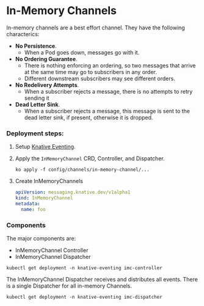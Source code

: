 # In-Memory Channels

In-memory channels are a best effort channel. They have the following characterics:

- **No Persistence**.
  - When a Pod goes down, messages go with it.
- **No Ordering Guarantee**.
  - There is nothing enforcing an ordering, so two messages that arrive at the
    same time may go to subscribers in any order.
  - Different downstream subscribers may see different orders.
- **No Redelivery Attempts**.
  - When a subscriber rejects a message, there is no attempts to retry sending it
- **Dead Letter Sink**.
  - When a subscriber rejects a message, this message is sent to the dead letter sink, if present, otherwise it is dropped.

### Deployment steps:

1. Setup [Knative Eventing](../../../DEVELOPMENT.md).
1. Apply the `InMemoryChannel` CRD, Controller, and Dispatcher.
   ```shell
   ko apply -f config/channels/in-memory-channel/...
   ```
1. Create InMemoryChannels

   ```yaml
   apiVersion: messaging.knative.dev/v1alpha1
   kind: InMemoryChannel
   metadata:
     name: foo
   ```

### Components

The major components are:

- InMemoryChannel Controller
- InMemoryChannel Dispatcher

```shell
kubectl get deployment -n knative-eventing imc-controller
```

The InMemoryChannel Dispatcher receives and distributes all events. There is a
single Dispatcher for all in-memory Channels.

```shell
kubectl get deployment -n knative-eventing imc-dispatcher
```
